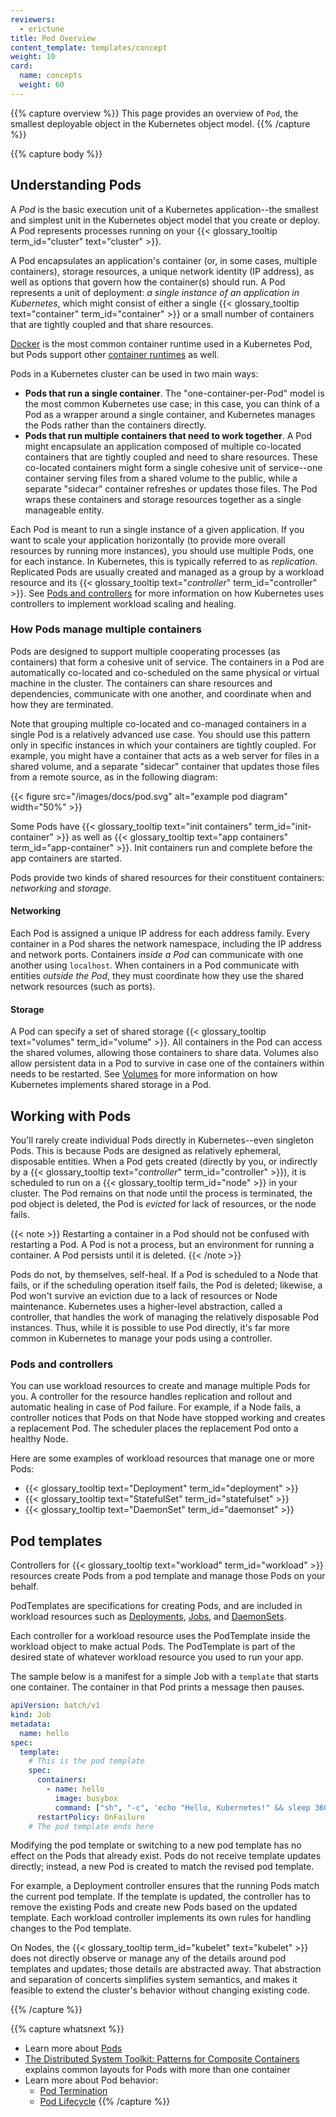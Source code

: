 ```yaml
---
reviewers:
  - erictune
title: Pod Overview
content_template: templates/concept
weight: 10
card:
  name: concepts
  weight: 60
---
```


{{% capture overview %}} This page provides an overview of `Pod`, the smallest
deployable object in the Kubernetes object model. {{% /capture %}}

{{% capture body %}}

## Understanding Pods

A _Pod_ is the basic execution unit of a Kubernetes application--the smallest
and simplest unit in the Kubernetes object model that you create or deploy. A
Pod represents processes running on your
{{< glossary_tooltip term_id="cluster" text="cluster" >}}.

A Pod encapsulates an application's container (or, in some cases, multiple
containers), storage resources, a unique network identity (IP address), as well
as options that govern how the container(s) should run. A Pod represents a unit
of deployment: _a single instance of an application in Kubernetes_, which might
consist of either a single
{{< glossary_tooltip text="container" term_id="container" >}} or a small number
of containers that are tightly coupled and that share resources.

[Docker](https://www.docker.com) is the most common container runtime used in a
Kubernetes Pod, but Pods support other
[container runtimes](/docs/setup/production-environment/container-runtimes/) as
well.

Pods in a Kubernetes cluster can be used in two main ways:

- **Pods that run a single container**. The "one-container-per-Pod" model is the
  most common Kubernetes use case; in this case, you can think of a Pod as a
  wrapper around a single container, and Kubernetes manages the Pods rather than
  the containers directly.
- **Pods that run multiple containers that need to work together**. A Pod might
  encapsulate an application composed of multiple co-located containers that are
  tightly coupled and need to share resources. These co-located containers might
  form a single cohesive unit of service--one container serving files from a
  shared volume to the public, while a separate "sidecar" container refreshes or
  updates those files. The Pod wraps these containers and storage resources
  together as a single manageable entity.

Each Pod is meant to run a single instance of a given application. If you want
to scale your application horizontally (to provide more overall resources by
running more instances), you should use multiple Pods, one for each instance. In
Kubernetes, this is typically referred to as _replication_. Replicated Pods are
usually created and managed as a group by a workload resource and its
{{< glossary_tooltip text="_controller_" term_id="controller" >}}. See
[Pods and controllers](#pods-and-controllers) for more information on how
Kubernetes uses controllers to implement workload scaling and healing.

### How Pods manage multiple containers

Pods are designed to support multiple cooperating processes (as containers) that
form a cohesive unit of service. The containers in a Pod are automatically
co-located and co-scheduled on the same physical or virtual machine in the
cluster. The containers can share resources and dependencies, communicate with
one another, and coordinate when and how they are terminated.

Note that grouping multiple co-located and co-managed containers in a single Pod
is a relatively advanced use case. You should use this pattern only in specific
instances in which your containers are tightly coupled. For example, you might
have a container that acts as a web server for files in a shared volume, and a
separate "sidecar" container that updates those files from a remote source, as
in the following diagram:

{{< figure src="/images/docs/pod.svg" alt="example pod diagram" width="50%" >}}

Some Pods have
{{< glossary_tooltip text="init containers" term_id="init-container" >}} as well
as {{< glossary_tooltip text="app containers" term_id="app-container" >}}. Init
containers run and complete before the app containers are started.

Pods provide two kinds of shared resources for their constituent containers:
_networking_ and _storage_.

#### Networking

Each Pod is assigned a unique IP address for each address family. Every
container in a Pod shares the network namespace, including the IP address and
network ports. Containers _inside a Pod_ can communicate with one another using
`localhost`. When containers in a Pod communicate with entities _outside the
Pod_, they must coordinate how they use the shared network resources (such as
ports).

#### Storage

A Pod can specify a set of shared storage
{{< glossary_tooltip text="volumes" term_id="volume" >}}. All containers in the
Pod can access the shared volumes, allowing those containers to share data.
Volumes also allow persistent data in a Pod to survive in case one of the
containers within needs to be restarted. See
[Volumes](/docs/concepts/storage/volumes/) for more information on how
Kubernetes implements shared storage in a Pod.

## Working with Pods

You'll rarely create individual Pods directly in Kubernetes--even singleton
Pods. This is because Pods are designed as relatively ephemeral, disposable
entities. When a Pod gets created (directly by you, or indirectly by a
{{< glossary_tooltip text="_controller_" term_id="controller" >}}), it is
scheduled to run on a {{< glossary_tooltip term_id="node" >}} in your cluster.
The Pod remains on that node until the process is terminated, the pod object is
deleted, the Pod is _evicted_ for lack of resources, or the node fails.

{{< note >}} Restarting a container in a Pod should not be confused with
restarting a Pod. A Pod is not a process, but an environment for running a
container. A Pod persists until it is deleted. {{< /note >}}

Pods do not, by themselves, self-heal. If a Pod is scheduled to a Node that
fails, or if the scheduling operation itself fails, the Pod is deleted;
likewise, a Pod won't survive an eviction due to a lack of resources or Node
maintenance. Kubernetes uses a higher-level abstraction, called a controller,
that handles the work of managing the relatively disposable Pod instances. Thus,
while it is possible to use Pod directly, it's far more common in Kubernetes to
manage your pods using a controller.

### Pods and controllers

You can use workload resources to create and manage multiple Pods for you. A
controller for the resource handles replication and rollout and automatic
healing in case of Pod failure. For example, if a Node fails, a controller
notices that Pods on that Node have stopped working and creates a replacement
Pod. The scheduler places the replacement Pod onto a healthy Node.

Here are some examples of workload resources that manage one or more Pods:

- {{< glossary_tooltip text="Deployment" term_id="deployment" >}}
- {{< glossary_tooltip text="StatefulSet" term_id="statefulset" >}}
- {{< glossary_tooltip text="DaemonSet" term_id="daemonset" >}}

## Pod templates

Controllers for {{< glossary_tooltip text="workload" term_id="workload" >}}
resources create Pods from a pod template and manage those Pods on your behalf.

PodTemplates are specifications for creating Pods, and are included in workload
resources such as
[Deployments](/docs/concepts/workloads/controllers/deployment/),
[Jobs](/docs/concepts/jobs/run-to-completion-finite-workloads/), and
[DaemonSets](/docs/concepts/workloads/controllers/daemonset/).

Each controller for a workload resource uses the PodTemplate inside the workload
object to make actual Pods. The PodTemplate is part of the desired state of
whatever workload resource you used to run your app.

The sample below is a manifest for a simple Job with a `template` that starts
one container. The container in that Pod prints a message then pauses.

```yaml
apiVersion: batch/v1
kind: Job
metadata:
  name: hello
spec:
  template:
    # This is the pod template
    spec:
      containers:
        - name: hello
          image: busybox
          command: ["sh", "-c", 'echo "Hello, Kubernetes!" && sleep 3600']
      restartPolicy: OnFailure
    # The pod template ends here
```

Modifying the pod template or switching to a new pod template has no effect on
the Pods that already exist. Pods do not receive template updates directly;
instead, a new Pod is created to match the revised pod template.

For example, a Deployment controller ensures that the running Pods match the
current pod template. If the template is updated, the controller has to remove
the existing Pods and create new Pods based on the updated template. Each
workload controller implements its own rules for handling changes to the Pod
template.

On Nodes, the {{< glossary_tooltip term_id="kubelet" text="kubelet" >}} does not
directly observe or manage any of the details around pod templates and updates;
those details are abstracted away. That abstraction and separation of concerts
simplifies system semantics, and makes it feasible to extend the cluster's
behavior without changing existing code.

{{% /capture %}}

{{% capture whatsnext %}}

- Learn more about [Pods](/docs/concepts/workloads/pods/pod/)
- [The Distributed System Toolkit: Patterns for Composite Containers](https://kubernetes.io/blog/2015/06/the-distributed-system-toolkit-patterns)
  explains common layouts for Pods with more than one container
- Learn more about Pod behavior:
  - [Pod Termination](/docs/concepts/workloads/pods/pod/#termination-of-pods)
  - [Pod Lifecycle](/docs/concepts/workloads/pods/pod-lifecycle/)
    {{% /capture %}}
